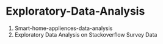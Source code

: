 # Exploratory-Data-Analysis

1. Smart-home-appliences-data-analysis 
2. Exploratory Data Analysis on Stackoverflow Survey Data
